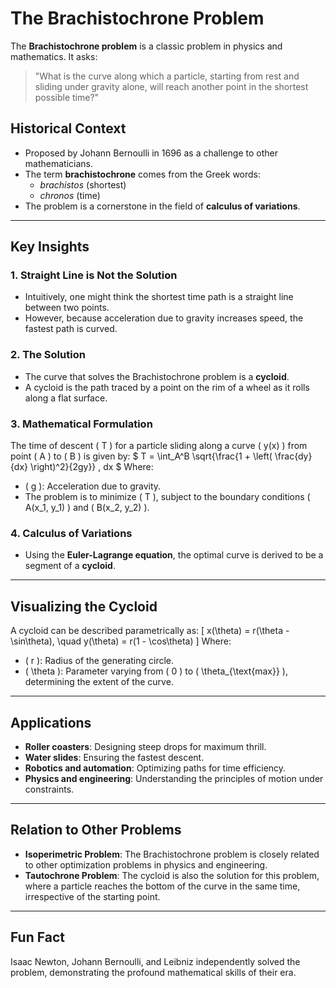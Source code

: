 
# The Brachistochrone Problem

The **Brachistochrone problem** is a classic problem in physics and mathematics. It asks:

> "What is the curve along which a particle, starting from rest and sliding under gravity alone, will reach another point in the shortest possible time?"

## Historical Context
- Proposed by Johann Bernoulli in 1696 as a challenge to other mathematicians.
- The term **brachistochrone** comes from the Greek words:
  - *brachistos* (shortest)
  - *chronos* (time)
- The problem is a cornerstone in the field of **calculus of variations**.

---

## Key Insights

### 1. Straight Line is Not the Solution
- Intuitively, one might think the shortest time path is a straight line between two points.
- However, because acceleration due to gravity increases speed, the fastest path is curved.

### 2. The Solution
- The curve that solves the Brachistochrone problem is a **cycloid**.
- A cycloid is the path traced by a point on the rim of a wheel as it rolls along a flat surface.

### 3. Mathematical Formulation
The time of descent \( T \) for a particle sliding along a curve \( y(x) \) from point \( A \) to \( B \) is given by:
$ T = \int_A^B \sqrt{\frac{1 + \left( \frac{dy}{dx} \right)^2}{2gy}} \, dx $
Where:
- \( g \): Acceleration due to gravity.
- The problem is to minimize \( T \), subject to the boundary conditions \( A(x_1, y_1) \) and \( B(x_2, y_2) \).

### 4. Calculus of Variations
- Using the **Euler-Lagrange equation**, the optimal curve is derived to be a segment of a **cycloid**.

---

## Visualizing the Cycloid
A cycloid can be described parametrically as:
\[
x(\theta) = r(\theta - \sin\theta), \quad y(\theta) = r(1 - \cos\theta)
\]
Where:
- \( r \): Radius of the generating circle.
- \( \theta \): Parameter varying from \( 0 \) to \( \theta_{\text{max}} \), determining the extent of the curve.

---

## Applications
- **Roller coasters**: Designing steep drops for maximum thrill.
- **Water slides**: Ensuring the fastest descent.
- **Robotics and automation**: Optimizing paths for time efficiency.
- **Physics and engineering**: Understanding the principles of motion under constraints.

---

## Relation to Other Problems
- **Isoperimetric Problem**: The Brachistochrone problem is closely related to other optimization problems in physics and engineering.
- **Tautochrone Problem**: The cycloid is also the solution for this problem, where a particle reaches the bottom of the curve in the same time, irrespective of the starting point.

---

## Fun Fact
Isaac Newton, Johann Bernoulli, and Leibniz independently solved the problem, demonstrating the profound mathematical skills of their era.

